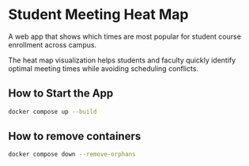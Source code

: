 # Student Meeting Heat Map

A web app that shows which times are most popular for student course enrollment across campus.

The heat map visualization helps students and faculty quickly identify optimal meeting times while avoiding scheduling conflicts.

## How to Start the App

```bash
docker compose up --build
```

## How to remove containers

```bash
docker compose down --remove-orphans
```
